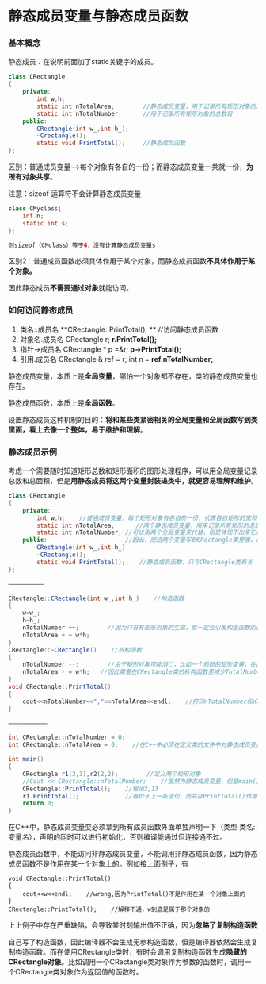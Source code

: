 # 静态成员变量与静态成员函数

### 基本概念

静态成员：在说明前面加了static关键字的成员。

```java
class CRectangle
{
    private:
        int w,h;
        static int nTotalArea;        //静态成员变量，用于记录所有矩形对象的总面积
        static int nTotalNumber;      //用于记录所有矩形对象的总数目
    public:
        CRectangle(int w_,int h_);
        ~Crectangle();
        static void PrintTotal();     //静态成员函数
};
```

区别：普通成员变量——&gt;每个对象有各自的一份；而静态成员变量一共就一份，**为所有对象共享**。

注意：sizeof 运算符不会计算静态成员变量

```java
class CMyclass{
    int n;
    static int s;
};

则sizeof（CMclass）等于4，没有计算静态成员变量s
```

区别2：普通成员函数必须具体作用于某个对象，而静态成员函数**不具体作用于某个对象。**

因此静态成员**不需要通过对象**就能访问。

### 如何访问静态成员

1. 类名::成员名
   **CRectangle::PrintTotal\(\); **    //访问静态成员函数
2. 对象名.成员名
   CRectangle r; **r.PrintTotal\(\);**
3. 指针-&gt;成员名
   CRectangle \* p =&r;  **p-&gt;PrintTotal\(\);**
4. 引用.成员名
   CRectangle & ref = r;  int n = **ref.nTotalNumber;**

静态成员变量，本质上是**全局变量**，哪怕一个对象都不存在，类的静态成员变量也存在。

静态成员函数，本质上是**全局函数**。

设置静态成员这种机制的目的：**将和某些类紧密相关的全局变量和全局函数写到类里面，看上去像一个整体，易于维护和理解**。

### 静态成员示例

考虑一个需要随时知道矩形总数和矩形面积的图形处理程序，可以用全局变量记录总数和总面积，但是**用静态成员将这两个变量封装进类中，就更容易理解和维护**。

```java
class CRectangle
{
    private:
        int w,h;    //普通成员变量，每个矩形对象有各自的一份，代表各自矩形的宽和高。
        static int nTotalArea;      //两个静态成员变量，用来记录所有矩形的总面积和总数
        static int nTotalNumber; //可以用两个全局变量来代替，但是体现不出来它和CRectangle类的紧密关系，同时也容易被其他类所访问，不易维护
    public:                      //因此，把这两个变量写到CRectangle类里面，成为静态成员变量。
        CRectangle(int w_,int h_)
        ~CRectangle();
        static void PrintTotal();    //静态成员函数，只与CRectangle类有关
};

——————————

CRectangle::CRectangle(int w_,int h_)    //构造函数
{
    w=w_;
    h=h_;
    nTotalNumber ++;        //因为只有有矩形对象的生成，就一定会引发构造函数的调用，因此在构造函数里既可以增加矩形的总数和总面积。
    nTotalArea + = w*h;
}
CRectangle::~CRectangle()    //析构函数
{
    nTotalNumber --;        //由于矩形对象可能消亡，比如一个局部的矩形变量，在出了包含它的函数后就消亡了，这是矩形的总数和总面积就减少了
    nTotalArea - = w*h;   //因此需要在CRectangle类的析构函数里减少TotalNumber和TotalArea。
}
void CRectangle::PrintTotal()
{
    cout<<nTotalNumber<<","<<nTotalArea<<endl;    //打印nTotalNumber和nTotalArea
}

———————————

int CRectangle::nTotalNumber = 0;
int CRectangle::nTotalArea = 0;    //在C++中必须在定义类的文件中对静态成员变量进行一次说明或初始化，否则编译能通过但连接通不过。

int main()
{
    CRectangle r1(3,3),r2(2,2);        //定义两个矩形对象
    //Cout << CRectangle::nTotalNumber;    //虽然为静态成员变量，但是main()中不能访问私有变量，因此会报错
    CRectangle::PrintTotal();    //输出2,13
    r1.PrintTotal();             //等价于上一条语句，而并非PrintTotal()作用在r1上。输出2,13
    return 0;
}
```

在C++中，静态成员变量变必须拿到所有成员函数外面单独声明一下（类型 类名::变量名），声明的同时可以进行初始化，否则编译能通过但连接通不过。

静态成员函数中，不能访问非静态成员变量，不能调用非静态成员函数，因为静态成员函数不是作用在某一个对象上的。例如接上面例子，有

```
void CRectangle::PrintTotal()
{
    cout<<w<<endl;    //wrong,因为PrintTotal()不是作用在某一个对象上面的
}
CRectangle::PrintTotal();    //解释不通，w到底是属于那个对象的
```

上上例子中存在严重缺陷，会导致某时刻输出值不正确，因为**忽略了复制构造函数**

自己写了构造函数，因此编译器不会生成无参构造函数，但是编译器依然会生成复制构造函数。而在使用CRectangle类时，有时会调用复制构造函数生成**隐藏的CRectangle对象**。比如调用一个CRectangle类对象作为参数的函数时，调用一个CRectangle类对象作为返回值的函数时。





